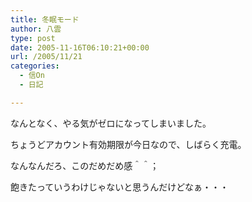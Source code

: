 ```yaml
---
title: 冬眠モード
author: 八雲
type: post
date: 2005-11-16T06:10:21+00:00
url: /2005/11/21
categories:
  - 信On
  - 日記

---
```

なんとなく、やる気がゼロになってしまいました。
  
ちょうどアカウント有効期限が今日なので、しばらく充電。
	  
なんなんだろ、このだめだめ感＾＾；
  
飽きたっていうわけじゃないと思うんだけどなぁ・・・